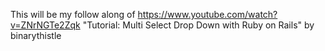 This will be my follow along of https://www.youtube.com/watch?v=ZNrNGTe2Zqk "Tutorial: Multi Select Drop Down with Ruby on Rails" by binarythistle
